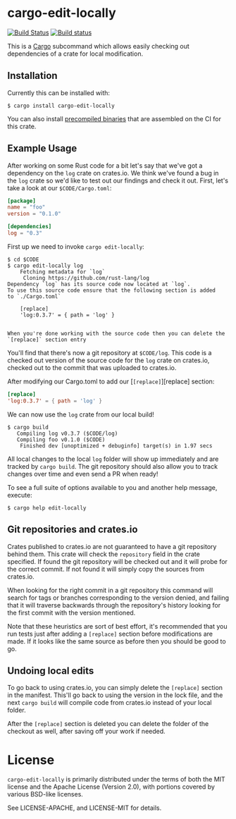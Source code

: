 # cargo-edit-locally

[![Build Status](https://travis-ci.org/alexcrichton/cargo-edit-locally.svg?branch=master)](https://travis-ci.org/alexcrichton/cargo-edit-locally)
[![Build status](https://ci.appveyor.com/api/projects/status/qx69c85cp1irk0ps?svg=true)](https://ci.appveyor.com/project/alexcrichton/cargo-edit-locally)

This is a [Cargo](http://doc.crates.io) subcommand which allows easily checking
out dependencies of a crate for local modification.

## Installation

Currently this can be installed with:

```
$ cargo install cargo-edit-locally
```

You can also install [precompiled
binaries](https://github.com/alexcrichton/cargo-edit-locally/releases) that are
assembled on the CI for this crate.

## Example Usage

After working on some Rust code for a bit let's say that we've got a dependency
on the `log` crate on crates.io. We think we've found a bug in the `log` crate
so we'd like to test out our findings and check it out. First, let's take a look
at our `$CODE/Cargo.toml`:

```toml
[package]
name = "foo"
version = "0.1.0"

[dependencies]
log = "0.3"
```

First up we need to invoke `cargo edit-locally`:

```
$ cd $CODE
$ cargo edit-locally log
    Fetching metadata for `log`
     Cloning https://github.com/rust-lang/log
Dependency `log` has its source code now located at `log`.
To use this source code ensure that the following section is added
to `./Cargo.toml`

    [replace]
    'log:0.3.7' = { path = 'log' }


When you're done working with the source code then you can delete the `[replace]` section entry
```

You'll find that there's now a git repository at `$CODE/log`. This code is a
checked out version of the source code for the `log` crate on crates.io, checked
out to the commit that was uploaded to crates.io.

After modifying our Cargo.toml to add our [`[replace]`][replace] section:

```toml
[replace]
'log:0.3.7' = { path = 'log' }
```

We can now use the `log` crate from our local build!

```
$ cargo build
   Compiling log v0.3.7 ($CODE/log)
   Compiling foo v0.1.0 ($CODE)
    Finished dev [unoptimized + debuginfo] target(s) in 1.97 secs
```

All local changes to the local `log` folder will show up immediately and are
tracked by `cargo build`. The git repository should also allow you to track
changes over time and even send a PR when ready!

To see a full suite of options available to you and another help message, execute:

```
$ cargo help edit-locally
```

## Git repositories and crates.io

Crates published to crates.io are not guaranteed to have a git repository
behind them. This crate will check the `repository` field in the crate
specified. If found the git repository will be checked out and it will probe
for the correct commit. If not found it will simply copy the sources from
crates.io.

When looking for the right commit in a git repository this command will search
for tags or branches corresponding to the version denied, and failing that it
will traverse backwards through the repository's history looking for the first
commit with the version mentioned.

Note that these heuristics are sort of best effort, it's recommended that you
run tests just after adding a `[replace]` section before modifications are
made. If it looks like the same source as before then you should be good to go.

## Undoing local edits

To go back to using crates.io, you can simply delete the `[replace]` section in
the manifest. This'll go back to using the version in the lock file, and the
next `cargo build` will compile code from crates.io instead of your local
folder.

After the `[replace]` section is deleted you can delete the folder of the
checkout as well, after saving off your work if needed.

# License

`cargo-edit-locally` is primarily distributed under the terms of both the MIT
license and the Apache License (Version 2.0), with portions covered by various
BSD-like licenses.

See LICENSE-APACHE, and LICENSE-MIT for details.

